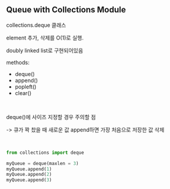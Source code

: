 ## Queue with Collections Module

collections.deque 클래스

element 추가, 삭제를 O(1)로 실행.

doubly linked list로 구현되어있음

methods:
- deque()
- append()
- popleft()
- clear()

<br/>

deque()에 사이즈 지정할 경우 주의할 점

-> 큐가 꽉 찼을 때 새로운 값 append하면 가장 처음으로 저장한 값 삭제

<br/>

```python
from collections import deque

myQueue = deque(maxlen = 3)
myQueue.append(1)
myQueue.append(2)
myQueue.append(3)
```